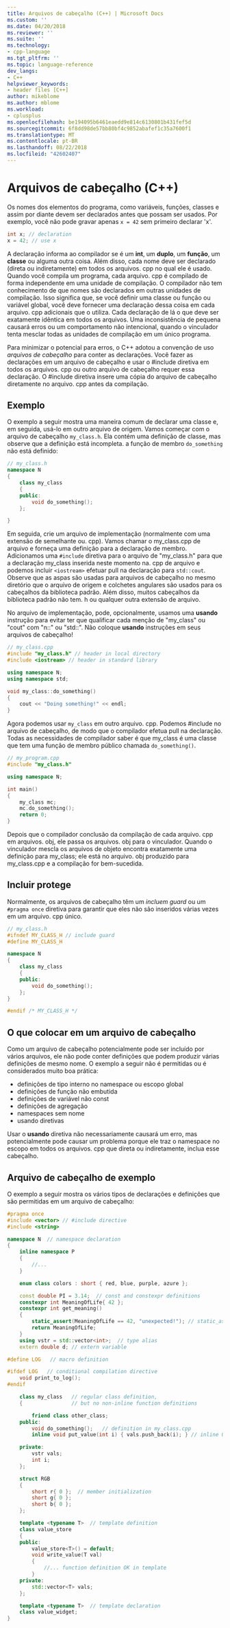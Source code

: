 ```yaml
---
title: Arquivos de cabeçalho (C++) | Microsoft Docs
ms.custom: ''
ms.date: 04/20/2018
ms.reviewer: ''
ms.suite: ''
ms.technology:
- cpp-language
ms.tgt_pltfrm: ''
ms.topic: language-reference
dev_langs:
- C++
helpviewer_keywords:
- header files [C++]
author: mikeblome
ms.author: mblome
ms.workload:
- cplusplus
ms.openlocfilehash: be194095b6461eaedd9e814c6130801b431fef5d
ms.sourcegitcommit: 6f8dd98de57bb80bf4c9852abafef1c35a7600f1
ms.translationtype: MT
ms.contentlocale: pt-BR
ms.lasthandoff: 08/22/2018
ms.locfileid: "42602407"
---
```

# <a name="header-files-c"></a>Arquivos de cabeçalho (C++)

Os nomes dos elementos do programa, como variáveis, funções, classes e assim por diante devem ser declarados antes que possam ser usados. Por exemplo, você não pode gravar apenas `x = 42` sem primeiro declarar 'x'. 

```cpp
int x; // declaration
x = 42; // use x
```

 A declaração informa ao compilador se é um **int**, um **duplo**, um **função**, um **classe** ou alguma outra coisa.  Além disso, cada nome deve ser declarado (direta ou indiretamente) em todos os arquivos. cpp no qual ele é usado. Quando você compila um programa, cada arquivo. cpp é compilado de forma independente em uma unidade de compilação. O compilador não tem conhecimento de que nomes são declarados em outras unidades de compilação. Isso significa que, se você definir uma classe ou função ou variável global, você deve fornecer uma declaração dessa coisa em cada arquivo. cpp adicionais que o utiliza. Cada declaração de lá o que deve ser exatamente idêntica em todos os arquivos. Uma inconsistência de pequena causará erros ou um comportamento não intencional, quando o vinculador tenta mesclar todas as unidades de compilação em um único programa.

Para minimizar o potencial para erros, o C++ adotou a convenção de uso *arquivos de cabeçalho* para conter as declarações. Você fazer as declarações em um arquivo de cabeçalho e usar o #include diretiva em todos os arquivos. cpp ou outro arquivo de cabeçalho requer essa declaração. O #include diretiva insere uma cópia do arquivo de cabeçalho diretamente no arquivo. cpp antes da compilação. 

## <a name="example"></a>Exemplo

O exemplo a seguir mostra uma maneira comum de declarar uma classe e, em seguida, usá-lo em outro arquivo de origem. Vamos começar com o arquivo de cabeçalho `my_class.h`. Ela contém uma definição de classe, mas observe que a definição está incompleta. a função de membro `do_something` não está definido:

```cpp
// my_class.h
namespace N
{
    class my_class
    {
    public:
        void do_something();
    };

}
```

Em seguida, crie um arquivo de implementação (normalmente com uma extensão de semelhante ou. cpp). Vamos chamar o my_class.cpp de arquivo e forneça uma definição para a declaração de membro. Adicionamos uma `#include` diretiva para o arquivo de "my_class.h" para que a declaração my_class inserida neste momento na. cpp de arquivo e podemos incluir `<iostream>` efetuar pull na declaração para `std::cout`. Observe que as aspas são usadas para arquivos de cabeçalho no mesmo diretório que o arquivo de origem e colchetes angulares são usados para os cabeçalhos da biblioteca padrão. Além disso, muitos cabeçalhos da biblioteca padrão não tem. h ou qualquer outra extensão de arquivo.

No arquivo de implementação, pode, opcionalmente, usamos uma **usando** instrução para evitar ter que qualificar cada menção de "my_class" ou "cout" com "n::" ou "std::".  Não coloque **usando** instruções em seus arquivos de cabeçalho!

```cpp
// my_class.cpp
#include "my_class.h" // header in local directory
#include <iostream> // header in standard library

using namespace N;
using namespace std;

void my_class::do_something()
{
    cout << "Doing something!" << endl;
}
```

Agora podemos usar `my_class` em outro arquivo. cpp. Podemos #include no arquivo de cabeçalho, de modo que o compilador efetua pull na declaração. Todas as necessidades de compilador saber é que my_class é uma classe que tem uma função de membro público chamada `do_something()`.

```cpp
// my_program.cpp
#include "my_class.h"

using namespace N;

int main()
{
    my_class mc;
    mc.do_something();
    return 0;
}
```

Depois que o compilador conclusão da compilação de cada arquivo. cpp em arquivos. obj, ele passa os arquivos. obj para o vinculador. Quando o vinculador mescla os arquivos de objeto encontra exatamente uma definição para my_class; ele está no arquivo. obj produzido para my_class.cpp e a compilação for bem-sucedida.

## <a name="include-guards"></a>Incluir protege

Normalmente, os arquivos de cabeçalho têm um *incluem guard* ou um `#pragma once` diretiva para garantir que eles não são inseridos várias vezes em um arquivo. cpp único. 

```cpp
// my_class.h
#ifndef MY_CLASS_H // include guard
#define MY_CLASS_H

namespace N
{
    class my_class
    {
    public:
        void do_something();
    };
}

#endif /* MY_CLASS_H */
```

## <a name="what-to-put-in-a-header-file"></a>O que colocar em um arquivo de cabeçalho

Como um arquivo de cabeçalho potencialmente pode ser incluído por vários arquivos, ele não pode conter definições que podem produzir várias definições de mesmo nome. O exemplo a seguir não é permitidas ou é considerados muito boa prática:

- definições de tipo interno no namespace ou escopo global
- definições de função não embutida 
- definições de variável não const
- definições de agregação
- namespaces sem nome
- usando diretivas

Usar o **usando** diretiva não necessariamente causará um erro, mas potencialmente pode causar um problema porque ele traz o namespace no escopo em todos os arquivos. cpp que direta ou indiretamente, inclua esse cabeçalho. 

## <a name="sample-header-file"></a>Arquivo de cabeçalho de exemplo

O exemplo a seguir mostra os vários tipos de declarações e definições que são permitidas em um arquivo de cabeçalho:

```cpp
#pragma once 
#include <vector> // #include directive
#include <string>

namespace N  // namespace declaration
{
    inline namespace P
    {
        //...
    }

    enum class colors : short { red, blue, purple, azure };

    const double PI = 3.14;  // const and constexpr definitions
    constexpr int MeaningOfLife{ 42 };
    constexpr int get_meaning()
    {
        static_assert(MeaningOfLife == 42, "unexpected!"); // static_assert
        return MeaningOfLife;
    }
    using vstr = std::vector<int>;  // type alias
    extern double d; // extern variable

#define LOG   // macro definition

#ifdef LOG   // conditional compilation directive
    void print_to_log();
#endif

    class my_class   // regular class definition, 
    {                // but no non-inline function definitions

        friend class other_class;
    public:
        void do_something();   // definition in my_class.cpp
        inline void put_value(int i) { vals.push_back(i); } // inline OK

    private:
        vstr vals;
        int i;
    };

    struct RGB
    {
        short r{ 0 };  // member initialization
        short g{ 0 };
        short b{ 0 };
    };

    template <typename T>  // template definition
    class value_store
    {
    public:
        value_store<T>() = default;
        void write_value(T val)
        {
            //... function definition OK in template
        }
    private:
        std::vector<T> vals;
    };

    template <typename T>  // template declaration
    class value_widget;
}
```
